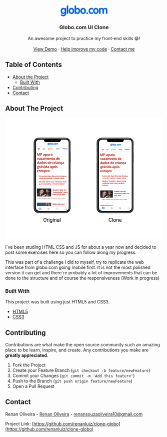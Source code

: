 
<!-- PROJECT LOGO -->
<br />
<p align="center">
  <a href="https://github.com/othneildrew/Best-README-Template">
    <img src="assets/img/logo.png" alt="Logo" width="150">
  </a>

  <h3 align="center">Globo.com UI Clone</h3>

  <p align="center">
    An awesome project to practice my front-end skills 😁!
    <br />
    <br />
    <a href="http://tiny.cc/clone-globo-demo">View Demo</a>
    ·
    <a href="#contributing">Help improve my code</a>
        ·
    <a href="#contact">Contact me</a>
  </p>
</p>


<!-- TABLE OF CONTENTS -->
## Table of Contents

* [About the Project](#about-the-project)
  * [Built With](#built-with)
* [Contributing](#contributing)
* [Contact](#contact)




<!-- ABOUT THE PROJECT -->
## About The Project


<img src='/assets/img/comparison.png'>

I´ve been studing HTML CSS and JS for about a year now and decided to post some exercises here so you can follow along my progress. 

This was part of a challenge I did to myself, try to replicate the web interface from globo.com going mobile first.
It is not the most polished version it can get and there´re probably a lot of improvements that can be done to the structure and of course the responsiveness (Work in progress)

### Built With
This project was built using just HTML5 and CSS3.
* [HTML5](https://developer.mozilla.org/pt-BR/docs/Web/HTML/HTML5)
* [CSS3](https://developer.mozilla.org/pt-BR/docs/Archive/CSS3)

<!-- CONTRIBUTING -->
## Contributing

Contributions are what make the open source community such an amazing place to be learn, inspire, and create. Any contributions you make are **greatly appreciated**.

1. Fork the Project
2. Create your Feature Branch (`git checkout -b feature/newFeature`)
3. Commit your Changes (`git commit -m 'Add this feature'`)
4. Push to the Branch (`git push origin feature/newFeature`)
5. Open a Pull Request


<!-- CONTACT -->
## Contact

Renan Oliveira - [Renan Oliveira](tiny.cc/renanoliveira) - renansouzaoliveira10@gmail.com

Project Link: [https://github.com/renanluiz/clone-globo](https://github.com/renanluiz/clone-globo)

